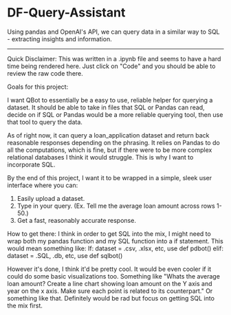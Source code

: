 # DF-Query-Assistant
Using pandas and OpenAI's API, we can query data in a similar way to SQL - extracting insights and information.

---------------------------------------------------------------------------------------------------------------------------------------
Quick Disclaimer:
This was written in a .ipynb file and seems to have a hard time being rendered here. Just click on "Code" and you should be able to review the raw code there.


Goals for this project:

I want QBot to essentially be a easy to use, reliable helper for querying a dataset. It should be able to take in files that SQL
or Pandas can read, decide on if SQL or Pandas would be a more reliable querying tool, then use that tool to query the data.

As of right now, it can query a loan_application dataset and return back reasonable responses depending on the phrasing. It
relies on Pandas to do all the computations, which is fine, but if there were to be more complex relational databases I think it
would struggle. This is why I want to incorporate SQL.

By the end of this project, I want it to be wrapped in a simple, sleek user interface where you can:
1. Easily upload a dataset.
2. Type in your query. (Ex. Tell me the average loan amount across rows 1-50.)
3. Get a fast, reasonably accurate response.


How to get there:
I think in order to get SQL into the mix, I might need to wrap both my pandas function and my SQL function into a if statement.
This would mean something like:
If:
    dataset = .csv, .xlsx, etc, use def pdbot()
elif:
    dataset = .SQL, .db, etc, use def sqlbot()

However it's done, I think it'd be pretty cool. It would be even cooler if it could do some basic visualizations too.
Something like "Whats the average loan amount? Create a line chart showing loan amount on the Y axis and year on the x axis.
    Make sure each point is related to its counterpart." 
Or something like that.
Definitely would be rad but focus on getting SQL into the mix first.
